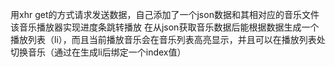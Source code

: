 用xhr get的方式请求发送数据，自己添加了一个json数据和其相对应的音乐文件
该音乐播放器实现进度条跳转播放
在从json获取音乐数据后能根据数据生成一个播放列表（li），而且当前播放音乐会在音乐列表高亮显示，并且可以在播放列表处切换音乐（通过在生成li后绑定一个index值）
